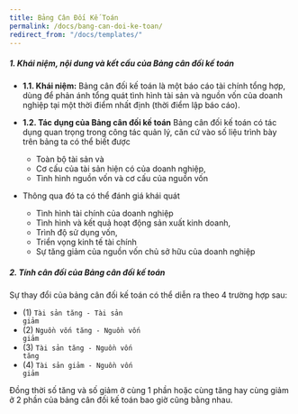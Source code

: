 ```yaml
---
title: Bảng Cân Đối Kế Toán
permalink: /docs/bang-can-doi-ke-toan/
redirect_from: "/docs/templates/"
---
```



<div class="note info">
 <h5>1. Khái niệm, nội dung và kết cấu của Bảng cân đối kế toán </h5>
</div>

 * **1.1. Khái niệm:**
Bảng cân đối kế toán là một báo cáo tài chính tổng hợp, dùng để phản ánh tổng quát tình hình tài sản và nguồn vốn của doanh nghiệp tại một thời điểm nhất định (thời điểm lập báo cáo). 

 * **1.2. Tác dụng của Bảng cân đối kế toán**
Bảng cân đối kế toán có tác dụng quan trọng trong công tác quản lý, căn cứ vào số liệu trình bày trên bảng ta có thể biết được 
    * Toàn bộ tài sản và
    * Cơ cấu của tài sản hiện có của doanh nghiệp, 
    * Tình hình nguồn vốn và cơ cấu của nguồn vốn

 * Thông qua đó ta có thể đánh giá khái quát 
   * Tình hình tài chính của doanh nghiệp
   * Tình hình và kết quả hoạt động sản xuất kinh doanh, 
   * Trình độ sử dụng vốn, 
   * Triển vọng kinh tế tài chính
   * Sự tăng giảm của nguồn vốn chủ sở hữu của doanh nghiệp

<div class="note info">
 <h5>2. Tính cân đối của Bảng cân đối kế toán </h5>
</div>

Sự thay đổi của bảng cân đối kế toán có thể diễn ra theo 4 trường hợp sau:
 * (1) <code class="highlighter-rouge">Tài sản tăng - Tài sản giảm</code>
 * (2) <code class="highlighter-rouge">Nguồn vốn tăng - Nguồn vốn giảm</code>
 * (3) <code class="highlighter-rouge">Tài sản tăng - Nguồn vốn tăng</code>
 * (4) <code class="highlighter-rouge">Tài sản giảm - Nguồn vốn giảm</code> 

Đồng thời số tăng và số giảm ở cùng 1 phần hoặc cùng tăng hay cùng giảm ở 2 phần của bảng cân đối kế toán bao giờ cũng bằng nhau. 
